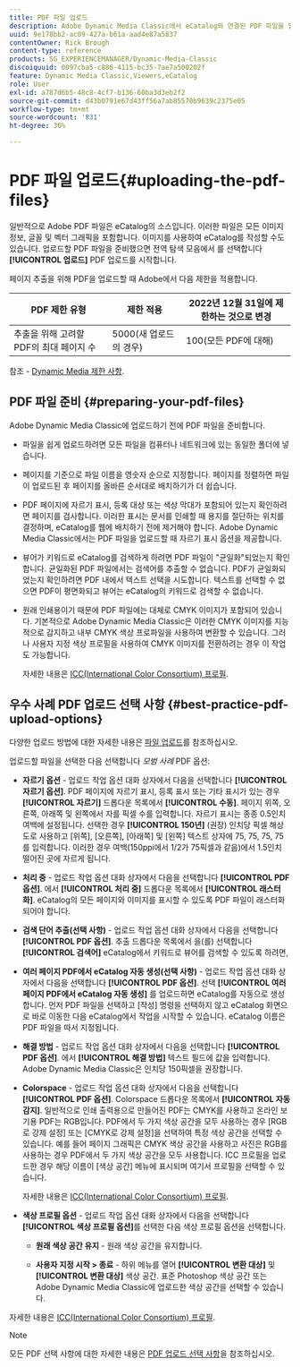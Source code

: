```yaml
---
title: PDF 파일 업로드
description: Adobe Dynamic Media Classic에서 eCatalog와 연결된 PDF 파일을 업로드하는 방법을 알아봅니다.
uuid: 9e178bb2-ac09-427a-b61a-aad4e87a5837
contentOwner: Rick Brough
content-type: reference
products: SG_EXPERIENCEMANAGER/Dynamic-Media-Classic
discoiquuid: 0097cba5-c886-4115-bc35-7ae7a500202f
feature: Dynamic Media Classic,Viewers,eCatalog
role: User
exl-id: a787d6b5-48c8-4cf7-b136-60ba3d3eb2f2
source-git-commit: d43b0791e67d43ff56a7ab85570b9639c2375e05
workflow-type: tm+mt
source-wordcount: '831'
ht-degree: 36%

---
```


# PDF 파일 업로드{#uploading-the-pdf-files}

일반적으로 Adobe PDF 파일은 eCatalog의 소스입니다. 이러한 파일은 모든 이미지 정보, 글꼴 및 벡터 그래픽을 포함합니다. 이미지를 사용하여 eCatalog를 작성할 수도 있습니다. 업로드할 PDF 파일을 준비했으면 전역 탐색 모음에서 를 선택합니다 **[!UICONTROL 업로드]** PDF 업로드를 시작합니다.

페이지 추출을 위해 PDF을 업로드할 때 Adobe에서 다음 제한을 적용합니다.

| PDF 제한 유형 | 제한 적용 | 2022년 12월 31일에 제한하는 것으로 변경 |
| --- | --- | --- |
| 추출을 위해 고려할 PDF의 최대 페이지 수 | 5000(새 업로드의 경우) | 100(모든 PDF에 대해) |

참조 - [Dynamic Media 제한 사항](/help/limitations.md).

## PDF 파일 준비 {#preparing-your-pdf-files}

Adobe Dynamic Media Classic에 업로드하기 전에 PDF 파일을 준비합니다.

* 파일을 쉽게 업로드하려면 모든 파일을 컴퓨터나 네트워크에 있는 동일한 폴더에 넣습니다.
* 페이지를 기준으로 파일 이름을 영숫자 순으로 지정합니다. 페이지를 정렬하면 파일이 업로드된 후 페이지를 올바른 순서대로 배치하기가 더 쉽습니다.
* PDF 페이지에 자르기 표시, 등록 대상 또는 색상 막대가 포함되어 있는지 확인하려면 페이지를 검사합니다. 이러한 표시는 문서를 인쇄할 때 용지를 절단하는 위치를 결정하며, eCatalog를 웹에 배치하기 전에 제거해야 합니다. Adobe Dynamic Media Classic에서는 PDF 파일을 업로드할 때 자르기 표시 옵션을 제공합니다.
* 뷰어가 키워드로 eCatalog를 검색하게 하려면 PDF 파일이 &quot;균일화&quot;되었는지 확인합니다. 균일화된 PDF 파일에서는 검색어를 추출할 수 없습니다. PDF가 균일화되었는지 확인하려면 PDF 내에서 텍스트 선택을 시도합니다. 텍스트를 선택할 수 없으면 PDF이 평면화되고 뷰어는 eCatalog의 키워드로 검색할 수 없습니다.
* 원래 인쇄용이기 때문에 PDF 파일에는 대체로 CMYK 이미지가 포함되어 있습니다. 기본적으로 Adobe Dynamic Media Classic은 이러한 CMYK 이미지를 지능적으로 감지하고 내부 CMYK 색상 프로파일을 사용하여 변환할 수 있습니다. 그러나 사용자 지정 색상 프로필을 사용하여 CMYK 이미지를 전환하려는 경우 이 작업도 가능합니다. 

   자세한 내용은 [ICC(International Color Consortium) 프로필](icc-profiles.md#icc_profiles).

## 우수 사례 PDF 업로드 선택 사항 {#best-practice-pdf-upload-options}

다양한 업로드 방법에 대한 자세한 내용은 [파일 업로드](uploading-files.md#uploading_your_files)를 참조하십시오.

업로드할 파일을 선택한 다음 선택합니다 *모범 사례* PDF 옵션:

* **자르기 옵션** - 업로드 작업 옵션 대화 상자에서 다음을 선택합니다 **[!UICONTROL 자르기 옵션]**. PDF 페이지에 자르기 표시, 등록 표시 또는 기타 표시가 있는 경우 **[!UICONTROL 자르기]** 드롭다운 목록에서 **[!UICONTROL 수동]**. 페이지 위쪽, 오른쪽, 아래쪽 및 왼쪽에서 자를 픽셀 수를 입력합니다. 자르기 표시는 종종 0.5인치 여백에 설정됩니다. 선택한 경우 **[!UICONTROL 150년]** (권장) 인치당 픽셀 해상도로 사용하고 [위쪽], [오른쪽], [아래쪽] 및 [왼쪽] 텍스트 상자에 75, 75, 75, 75를 입력합니다. 이러한 경우 여백(150ppi에서 1/2가 75픽셀과 같음)에서 1.5인치 떨어진 곳에 자르게 됩니다.

* **처리 중** - 업로드 작업 옵션 대화 상자에서 다음을 선택합니다 **[!UICONTROL PDF 옵션]**. 에서 **[!UICONTROL 처리 중]** 드롭다운 목록에서 **[!UICONTROL 래스터화]**. eCatalog의 모든 페이지와 이미지를 표시할 수 있도록 PDF 파일이 래스터화되어야 합니다.

* **검색 단어 추출(선택 사항)** - 업로드 작업 옵션 대화 상자에서 다음을 선택합니다 **[!UICONTROL PDF 옵션]**. 추출 드롭다운 목록에서 을(를) 선택합니다 **[!UICONTROL 검색어]** eCatalog에서 키워드로 뷰어를 검색할 수 있도록 하려면,

* **여러 페이지 PDF에서 eCatalog 자동 생성(선택 사항)** - 업로드 작업 옵션 대화 상자에서 다음을 선택합니다 **[!UICONTROL PDF 옵션]**. 선택 **[!UICONTROL 여러 페이지 PDF에서 eCatalog 자동 생성]** 를 업로드하면 eCatalog를 자동으로 생성합니다. 먼저 PDF 파일을 선택하고 [작성] 명령을 선택하지 않고 eCatalog 화면으로 바로 이동한 다음 eCatalog에서 작업을 시작할 수 있습니다. eCatalog 이름은 PDF 파일을 따서 지정됩니다.

* **해결 방법** - 업로드 작업 옵션 대화 상자에서 다음을 선택합니다 **[!UICONTROL PDF 옵션]**. 에서 **[!UICONTROL 해결 방법]** 텍스트 필드에 값을 입력합니다. Adobe Dynamic Media Classic은 인치당 150픽셀을 권장합니다.

* **Colorspace** - 업로드 작업 옵션 대화 상자에서 다음을 선택합니다 **[!UICONTROL PDF 옵션]**. Colorspace 드롭다운 목록에서 **[!UICONTROL 자동 감지]**. 일반적으로 인쇄 출력용으로 만들어진 PDF는 CMYK를 사용하고 온라인 보기용 PDF는 RGB입니다. PDF에서 두 가지 색상 공간을 모두 사용하는 경우 [RGB로 강제 설정] 또는 [CMYK로 강제 설정]을 선택하여 특정 색상 공간을 선택할 수 있습니다. 예를 들어 페이지 그래픽은 CMYK 색상 공간을 사용하고 사진은 RGB를 사용하는 경우 PDF에서 두 가지 색상 공간을 모두 사용합니다. ICC 프로필을 업로드한 경우 해당 이름이 [색상 공간] 메뉴에 표시되며 여기서 프로필을 선택할 수 있습니다. 

   자세한 내용은 [ICC(International Color Consortium) 프로필](/help/icc-profiles.md).

* **색상 프로필 옵션** - 업로드 작업 옵션 대화 상자에서 다음을 선택합니다 **[!UICONTROL 색상 프로필 옵션]**&#x200B;를 선택한 다음 색상 프로필 옵션을 선택합니다.

   * **원래 색상 공간 유지** - 원래 색상 공간을 유지합니다.

   * **사용자 지정 시작 > 종료** - 하위 메뉴를 열어 **[!UICONTROL 변환 대상]** 및 **[!UICONTROL 변환 대상]** 색상 공간. 표준 Photoshop 색상 공간 또는 Adobe Dynamic Media Classic에 업로드한 색상 공간을 선택할 수 있습니다.

<!-- * **Convert To SRGB** - Converts to SRGB (Standard Red Green Blue). SRGB is the recommended color space for displaying images on web pages. -->

자세한 내용은 [ICC(International Color Consortium) 프로필](icc-profiles.md#icc_profiles).

>[!NOTE]
>
>모든 PDF 선택 사항에 대한 자세한 내용은 [PDF 업로드 선택 사항](pdfs.md#pdf_upload_options)을 참조하십시오.
